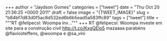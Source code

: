 
+++
author = "Jaydson Gomes"
categories = ["tweet"]
date = "Thu Oct 20 21:36:25 +0000 2011"
draft = false
image = "{TWEET_IMAGE}"
slug = "b84bf7d83d0f5ac8d532ed6b6b5ead5a583ffc89"
tags = ["tweet"]
title = """RT @felipecsl: Woompa inv..."""
+++
RT @felipecsl: Woompa investe em site para a construção civil http://t.co/KxgQEIo5 mazaaaa parabéns @flaviosteffens, @woompa e @sa_vini
